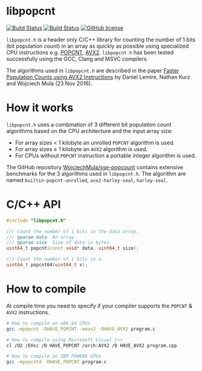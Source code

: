 libpopcnt
=========
[![Build Status](https://travis-ci.org/kimwalisch/libpopcnt.svg)](https://travis-ci.org/kimwalisch/libpopcnt)
[![Build Status](https://ci.appveyor.com/api/projects/status/github/kimwalisch/libpopcnt?branch=master&svg=true)](https://ci.appveyor.com/project/kimwalisch/libpopcnt)
[![GitHub license](https://img.shields.io/badge/license-BSD%202-blue.svg)](https://github.com/kimwalisch/libpopcnt/blob/master/LICENSE)

```libpopcnt.h``` is a header only C/C++ library for counting the
number of 1 bits (bit population count) in an array as quickly as
possible using specialized CPU instructions e.g.
[POPCNT](https://en.wikipedia.org/wiki/SSE4#POPCNT_and_LZCNT),
[AVX2](https://en.wikipedia.org/wiki/Advanced_Vector_Extensions).
```libpopcnt.h``` has been tested successfully using the GCC,
Clang and MSVC compilers.

The algorithms used in ```libpopcnt.h``` are described in the paper
[Faster Population Counts using AVX2 Instructions](https://arxiv.org/abs/1611.07612)
by Daniel Lemire, Nathan Kurz and Wojciech Mula (23 Nov 2016).

How it works
============
```libpopcnt.h``` uses a combination of 3 different bit population
count algorithms based on the CPU architecture and the input array
size:

* For array sizes < 1 kilobyte an unrolled ```POPCNT``` algorithm
is used.
* For array sizes ≥ 1 kilobyte an ```AVX2``` algorithm is used.
* For CPUs without ```POPCNT``` instruction a portable 
integer algorithm is used.

The GitHub repository
[WojciechMula/sse-popcount](https://github.com/WojciechMula/sse-popcount/tree/master/results)
contains extensive benchmarks for the 3 algorithms used in
```libpopcnt.h```. The algorithm are named
```builtin-popcnt-unrolled```, ```avx2-harley-seal```, ```harley-seal```.

C/C++ API
=========
```C++
#include "libpopcnt.h"

/// Count the number of 1 bits in the data array.
/// @param data  An array
/// @param size  Size of data in bytes
uint64_t popcnt(const void* data, uint64_t size);

/// Count the number of 1 bits in x.
uint64_t popcnt64(uint64_t x);
```

How to compile
==============
At compile time you need to specify if your compiler supports the
```POPCNT``` & ```AVX2``` instructions.

```bash
# How to compile on x86_64 CPUs
gcc -mpopcnt -DHAVE_POPCNT -mavx2 -DHAVE_AVX2 program.c

# How to compile using Microsoft Visual C++
cl /O2 /EHsc /D HAVE_POPCNT /arch:AVX2 /D HAVE_AVX2 program.cpp

# How to compile on IBM POWER8 CPUs
gcc -mpopcntd -DHAVE_POPCNT program.c
```
